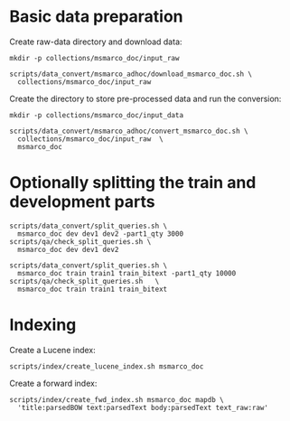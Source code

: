 # Basic data preparation
Create raw-data directory and download data:
```
mkdir -p collections/msmarco_doc/input_raw

scripts/data_convert/msmarco_adhoc/download_msmarco_doc.sh \
  collections/msmarco_doc/input_raw
```
Create the directory to store pre-processed data and run the conversion:
```
mkdir -p collections/msmarco_doc/input_data 

scripts/data_convert/msmarco_adhoc/convert_msmarco_doc.sh \
  collections/msmarco_doc/input_raw  \
  msmarco_doc
```
# Optionally splitting the train and development parts
```
scripts/data_convert/split_queries.sh \
  msmarco_doc dev dev1 dev2 -part1_qty 3000
scripts/qa/check_split_queries.sh \
  msmarco_doc dev dev1 dev2

scripts/data_convert/split_queries.sh \
  msmarco_doc train train1 train_bitext -part1_qty 10000
scripts/qa/check_split_queries.sh   \
  msmarco_doc train train1 train_bitext
```


# Indexing
Create a Lucene index:
```
scripts/index/create_lucene_index.sh msmarco_doc
```

Create a forward index:
```
scripts/index/create_fwd_index.sh msmarco_doc mapdb \
  'title:parsedBOW text:parsedText body:parsedText text_raw:raw'
```
 
